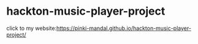 # hackton-music-player-project

click to my website:https://pinki-mandal.github.io/hackton-music-player-project/
